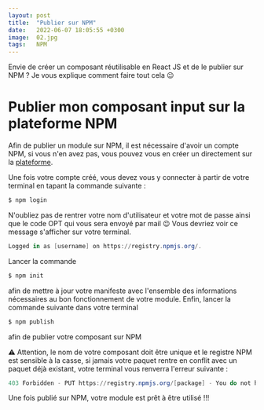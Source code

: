 ```yaml
---
layout: post
title:  "Publier sur NPM"
date:   2022-06-07 18:05:55 +0300
image:  02.jpg
tags:   NPM
---
```


Envie de créer un composant réutilisable en React JS et de le publier sur NPM ? Je vous explique comment faire tout cela 😉

# Publier mon composant input sur la plateforme NPM 
Afin de publier un module sur NPM, il est nécessaire d'avoir un compte NPM, si vous n'en avez pas, vous pouvez vous en créer un directement sur la [plateforme](https://www.npmjs.com).


Une fois votre compte créé, vous devez vous y connecter à partir de votre terminal en tapant la commande suivante : 


```powershell
$ npm login 
```


N'oubliez pas de rentrer votre nom d'utilisateur et votre mot de passe ainsi que le code OPT qui vous sera envoyé par mail 😉 Vous devriez voir ce message s'afficher sur votre terminal.


```powershell
Logged in as [username] on https://registry.npmjs.org/.
```

Lancer la commande 


```powershell
$ npm init
```


afin de mettre à jour votre manifeste avec l'ensemble des informations nécessaires au bon fonctionnement de votre module. Enfin, lancer la commande suivante dans votre terminal


```powershell
$ npm publish
```


afin de publier votre composant sur NPM 

⚠️  Attention, le nom de votre composant doit être unique et le registre NPM est sensible à la casse, si jamais votre paquet rentre en conflit avec un paquet déjà existant, votre terminal vous renverra l'erreur suivante :


```powershell
403 Forbidden - PUT https://registry.npmjs.org/[package] - You do not have permission to publish "[package]". Are you logged in as the correct user?
```


Une fois publié sur NPM, votre module est prêt à être utilisé !!!


